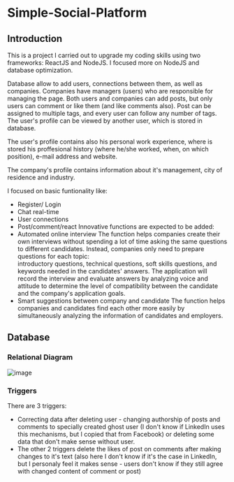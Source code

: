 # Simple-Social-Platform
## Introduction
This is a project I carried out to upgrade my coding skills using two frameworks: ReactJS and NodeJS. I focused more on NodeJS and database optimization.

Database allow to add users, connections between them, as well as companies. Companies have managers (users) who are responsible for managing the page. Both users and companies can add posts, but only users can comment or like them (and like comments also). Post can be assigned to multiple tags, and every user can follow any number of tags. The user's profile can be viewed by another user, which is stored in database.

The user's profile contains also his personal work experience, where is stored his proffesional history (where he/she worked, when, on which position), e-mail address and website.

The company's profile contains information about it's management, city of residence and industry.

I focused on basic funtionality like:
- Register/ Login
- Chat real-time
- User connections
- Post/comment/react
Innovative functions are expected to be added:
- Automated online interview
  The function helps companies create their own interviews without spending a lot of time asking the same questions to different candidates. Instead, companies only need to prepare questions for each topic:   
    introductory questions, technical questions, soft skills questions, and keywords needed in the candidates' answers. The application will record the interview and evaluate answers by analyzing voice and       
    attitude to determine the level of compatibility between the candidate and the company's application goals.
- Smart suggestions between company and candidate
  The function helps companies and candidates find each other more easily by simultaneously analyzing the information of candidates and employers.

## Database
### Relational Diagram
![image](https://github.com/Khanh-BangPham/Social-Platform/assets/77458357/7db0f4fa-e117-43c7-af67-0a37e5d0c635)
### Triggers
There are 3 triggers:

- Correcting data after deleting user - changing authorship of posts and comments to specially created ghost user (I don't know if LinkedIn uses this mechanisms, but I copied that from Facebook) or deleting some data that don't make sense without user.
- The other 2 triggers delete the likes of post on comments after making changes to it's text (also here I don't know if it's the case in LinkedIn, but I personaly feel it makes sense - users don't know if they still agree with changed content of comment or post)
